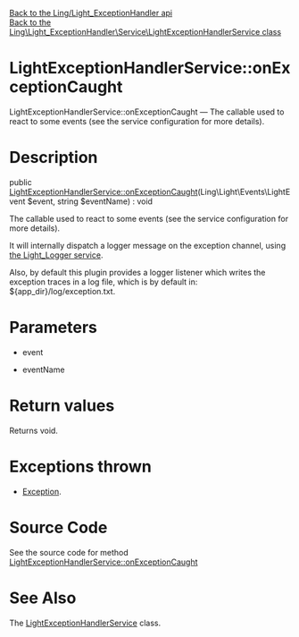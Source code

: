 [Back to the Ling/Light_ExceptionHandler api](https://github.com/lingtalfi/Light_ExceptionHandler/blob/master/doc/api/Ling/Light_ExceptionHandler.md)<br>
[Back to the Ling\Light_ExceptionHandler\Service\LightExceptionHandlerService class](https://github.com/lingtalfi/Light_ExceptionHandler/blob/master/doc/api/Ling/Light_ExceptionHandler/Service/LightExceptionHandlerService.md)


LightExceptionHandlerService::onExceptionCaught
================



LightExceptionHandlerService::onExceptionCaught — The callable used to react to some events (see the service configuration for more details).




Description
================


public [LightExceptionHandlerService::onExceptionCaught](https://github.com/lingtalfi/Light_ExceptionHandler/blob/master/doc/api/Ling/Light_ExceptionHandler/Service/LightExceptionHandlerService/onExceptionCaught.md)(Ling\Light\Events\LightEvent $event, string $eventName) : void




The callable used to react to some events (see the service configuration for more details).

It will internally dispatch a logger message on the exception channel,
using [the Light_Logger service](https://github.com/lingtalfi/Light_Logger).

Also, by default this plugin provides a logger listener which writes the exception traces
in a log file, which is by default in: ${app_dir}/log/exception.txt.




Parameters
================


- event

    

- eventName

    


Return values
================

Returns void.


Exceptions thrown
================

- [Exception](http://php.net/manual/en/class.exception.php).&nbsp;







Source Code
===========
See the source code for method [LightExceptionHandlerService::onExceptionCaught](https://github.com/lingtalfi/Light_ExceptionHandler/blob/master/Service/LightExceptionHandlerService.php#L33-L44)


See Also
================

The [LightExceptionHandlerService](https://github.com/lingtalfi/Light_ExceptionHandler/blob/master/doc/api/Ling/Light_ExceptionHandler/Service/LightExceptionHandlerService.md) class.




